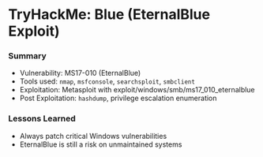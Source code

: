 # TryHackMe: Blue (EternalBlue Exploit)

### Summary
- Vulnerability: MS17-010 (EternalBlue)
- Tools used: `nmap`, `msfconsole`, `searchsploit`, `smbclient`
- Exploitation: Metasploit with exploit/windows/smb/ms17_010_eternalblue
- Post Exploitation: `hashdump`, privilege escalation enumeration

### Lessons Learned
- Always patch critical Windows vulnerabilities
- EternalBlue is still a risk on unmaintained systems
